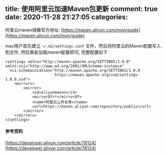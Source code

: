 title: 使用阿里云加速Maven包更新
comment: true
date: 2020-11-28 21:27:05
categories:
---

阿里云maven镜像官方地址: [https://maven.aliyun.com/mvn/guide](https://maven.aliyun.com/mvn/guide)

mac用户首先建立 `~/.m2/settings.conf` 文件，然后将阿里云的Maven配置写入到文件, 然后重新加载maven配置即可, 完整配置如下

```
<settings xmlns="http://maven.apache.org/SETTINGS/1.0.0" xmlns:xsi="http://www.w3.org/2001/XMLSchema-instance"
  xsi:schemaLocation="http://maven.apache.org/SETTINGS/1.0.0
                      https://maven.apache.org/xsd/settings-1.0.0.xsd">
    <mirrors>
        <mirror>
            <id>aliyunmaven</id>
            <mirrorOf>*</mirrorOf>
            <name>阿里云公共仓库</name>
            <url>https://maven.aliyun.com/repository/public</url>
        </mirror>
    </mirrors>
</settings>
```


#### 参考资料
[https://developer.aliyun.com/article/78124](https://developer.aliyun.com/article/78124)